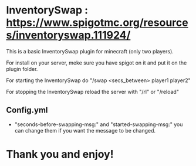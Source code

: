 
# InventorySwap : https://www.spigotmc.org/resources/inventoryswap.111924/

This is a basic InventorySwap plugin for minecraft (only two players).

For install on your server, meke sure you have spigot on it and put it on the plugin folder.

For starting the InventorySwap do "/swap <secs_between> player1 player2" 

For stopping the InventorySwap reload the server with "/rl" or "/reload"

## Config.yml
- "seconds-before-swapping-msg:" and "started-swapping-msg:" you can change them if you want the message to be changed.

# Thank you and enjoy!
